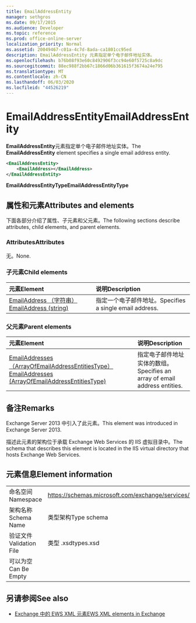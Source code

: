 ```yaml
---
title: EmailAddressEntity
manager: sethgros
ms.date: 09/17/2015
ms.audience: Developer
ms.topic: reference
ms.prod: office-online-server
localization_priority: Normal
ms.assetid: 20049467-c01a-4c7d-8ada-ca1801cc95ed
description: EmailAddressEntity 元素指定单个电子邮件地址实体。
ms.openlocfilehash: b76b08f93e60c8492906f3cc94e60f5725c8a9dc
ms.sourcegitcommit: 88ec988f2bb67c1866d06b361615f3674a24e795
ms.translationtype: MT
ms.contentlocale: zh-CN
ms.lasthandoff: 06/03/2020
ms.locfileid: "44526219"
---
```

# <a name="emailaddressentity"></a><span data-ttu-id="25434-103">EmailAddressEntity</span><span class="sxs-lookup"><span data-stu-id="25434-103">EmailAddressEntity</span></span>

<span data-ttu-id="25434-104">**EmailAddressEntity**元素指定单个电子邮件地址实体。</span><span class="sxs-lookup"><span data-stu-id="25434-104">The **EmailAddressEntity** element specifies a single email address entity.</span></span> 
  
```XML
<EmailAddressEntity>
    <EmailAddress></EmailAddress>
</EmailAddressEntity>
```

 <span data-ttu-id="25434-105">**EmailAddressEntityType**</span><span class="sxs-lookup"><span data-stu-id="25434-105">**EmailAddressEntityType**</span></span>
## <a name="attributes-and-elements"></a><span data-ttu-id="25434-106">属性和元素</span><span class="sxs-lookup"><span data-stu-id="25434-106">Attributes and elements</span></span>

<span data-ttu-id="25434-107">下面各部分介绍了属性、子元素和父元素。</span><span class="sxs-lookup"><span data-stu-id="25434-107">The following sections describe attributes, child elements, and parent elements.</span></span>
  
### <a name="attributes"></a><span data-ttu-id="25434-108">Attributes</span><span class="sxs-lookup"><span data-stu-id="25434-108">Attributes</span></span>

<span data-ttu-id="25434-109">无。</span><span class="sxs-lookup"><span data-stu-id="25434-109">None.</span></span>
  
### <a name="child-elements"></a><span data-ttu-id="25434-110">子元素</span><span class="sxs-lookup"><span data-stu-id="25434-110">Child elements</span></span>

|<span data-ttu-id="25434-111">**元素**</span><span class="sxs-lookup"><span data-stu-id="25434-111">**Element**</span></span>|<span data-ttu-id="25434-112">**说明**</span><span class="sxs-lookup"><span data-stu-id="25434-112">**Description**</span></span>|
|:-----|:-----|
|[<span data-ttu-id="25434-113">EmailAddress （字符串）</span><span class="sxs-lookup"><span data-stu-id="25434-113">EmailAddress (string)</span></span>](emailaddress-string.md) <br/> |<span data-ttu-id="25434-114">指定一个电子邮件地址。</span><span class="sxs-lookup"><span data-stu-id="25434-114">Specifies a single email address.</span></span>  <br/> |
   
### <a name="parent-elements"></a><span data-ttu-id="25434-115">父元素</span><span class="sxs-lookup"><span data-stu-id="25434-115">Parent elements</span></span>

|<span data-ttu-id="25434-116">**元素**</span><span class="sxs-lookup"><span data-stu-id="25434-116">**Element**</span></span>|<span data-ttu-id="25434-117">**说明**</span><span class="sxs-lookup"><span data-stu-id="25434-117">**Description**</span></span>|
|:-----|:-----|
|[<span data-ttu-id="25434-118">EmailAddresses （ArrayOfEmailAddressEntitiesType）</span><span class="sxs-lookup"><span data-stu-id="25434-118">EmailAddresses (ArrayOfEmailAddressEntitiesType)</span></span>](emailaddresses-arrayofemailaddressentitiestype.md) <br/> |<span data-ttu-id="25434-119">指定电子邮件地址实体的数组。</span><span class="sxs-lookup"><span data-stu-id="25434-119">Specifies an array of email address entities.</span></span>  <br/> |
   
## <a name="remarks"></a><span data-ttu-id="25434-120">备注</span><span class="sxs-lookup"><span data-stu-id="25434-120">Remarks</span></span>

<span data-ttu-id="25434-121">Exchange Server 2013 中引入了此元素。</span><span class="sxs-lookup"><span data-stu-id="25434-121">This element was introduced in Exchange Server 2013.</span></span>
  
<span data-ttu-id="25434-122">描述此元素的架构位于承载 Exchange Web Services 的 IIS 虚拟目录中。</span><span class="sxs-lookup"><span data-stu-id="25434-122">The schema that describes this element is located in the IIS virtual directory that hosts Exchange Web Services.</span></span>
  
## <a name="element-information"></a><span data-ttu-id="25434-123">元素信息</span><span class="sxs-lookup"><span data-stu-id="25434-123">Element information</span></span>

|||
|:-----|:-----|
|<span data-ttu-id="25434-124">命名空间</span><span class="sxs-lookup"><span data-stu-id="25434-124">Namespace</span></span>  <br/> |https://schemas.microsoft.com/exchange/services/2006/types  <br/> |
|<span data-ttu-id="25434-125">架构名称</span><span class="sxs-lookup"><span data-stu-id="25434-125">Schema Name</span></span>  <br/> |<span data-ttu-id="25434-126">类型架构</span><span class="sxs-lookup"><span data-stu-id="25434-126">Type schema</span></span>  <br/> |
|<span data-ttu-id="25434-127">验证文件</span><span class="sxs-lookup"><span data-stu-id="25434-127">Validation File</span></span>  <br/> |<span data-ttu-id="25434-128">类型 .xsd</span><span class="sxs-lookup"><span data-stu-id="25434-128">types.xsd</span></span>  <br/> |
|<span data-ttu-id="25434-129">可以为空</span><span class="sxs-lookup"><span data-stu-id="25434-129">Can Be Empty</span></span>  <br/> ||
   
## <a name="see-also"></a><span data-ttu-id="25434-130">另请参阅</span><span class="sxs-lookup"><span data-stu-id="25434-130">See also</span></span>



- [<span data-ttu-id="25434-131">Exchange 中的 EWS XML 元素</span><span class="sxs-lookup"><span data-stu-id="25434-131">EWS XML elements in Exchange</span></span>](ews-xml-elements-in-exchange.md)

